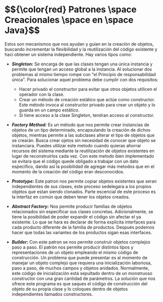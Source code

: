 <h1 center> 
$${\color{red} Patrones \space Creacionales \space en \space Java}$$
</h1>
Estos son mecanismos que nos ayudan y guian en la creación de objetos, buscando incrementar la flexibilidad y la reutilización del código existente y haci obtener un sistema independiente. Hay varios tipos como: 


  * ***Singleton:***
Se encarga de que las clases tengan una única instancia y permite que tengan un acceso global a la instancia. Al solucionar dos problemas al mismo tiempo rompe con "el Principio de responsabilidad única".
Para solucionar aquel problema debe cumplir con dos requisitos:
    * Hacer privado el constructor para evitar que otros objetos utilicen el operador con la clase.
    * Crear un método de creación estático que actúe como constructor. Este método invoca al constructor privado para crear un objeto y lo guarda en un campo estático.
    * Si tiene acceso a la clase Singleton, tendran acceso al constructor.

 * ***Factory Method:***
Es un método que nos permite crear instancias de objetos de un tipo determinado, encapsulando la creación de dichos objetos, mientras permite a las subclases alterar el tipo de objetos que se crearán. Busca crear ojetos sin necesidad de conocer que objeto se instanciara.
Puedes utilizar este metodo cuando quieras ahorrar recursos del sistema mediante la reutilización de objetos existentes en lugar de reconstruirlos cada vez.
Con este metodo bien implementado se evitara que el código quede obligado a trabajar con un dato especifico, dando así la posibilidad de agregar más metodos que en el momento de la creación del código eran desconocidos.

 * ***Prototype:***
Este patron nos permite copiar objetos existentes que seran independientes de sus clases, este proceso sedelegara a los propios objetos que estan siendo clonados. Parte escencial de este proceso es la interfaz en común que deben tener los objetos creados.

 * ***Abstract Factory:***
Nos permite producir familias de objetos relacionados sin especificar sus clases concretas. Adicionalmente, se tiene la posibilidad de poder expandir el código sin afectar el ya existente.
Lo que se hara es declarar de forma explícita interfaces para cada producto diferente de la familia de productos. Después podemos hacer que todas las variantes de los productos sigan esas interfaces. 

 * ***Builder:***
Con este patron se nos permite construir objetos complejos paso a paso. El patrón nos permite producir distintos tipos y representaciones de un objeto empleando el mismo código de construcción. 
Un problema que puede presentar es al momento de manejar un objeto complejo que requiera una inicialización laboriosa, paso a paso, de muchos campos y objetos anidados. Normalmente, este código de inicialización está sepultado dentro de un monstruoso constructor con una gran cantidad de parámetros. 
La solución que nos ofrece este programa es que saques el código de construcción del objeto de su propia clase y lo coloques dentro de objetos independientes llamados constructores.
